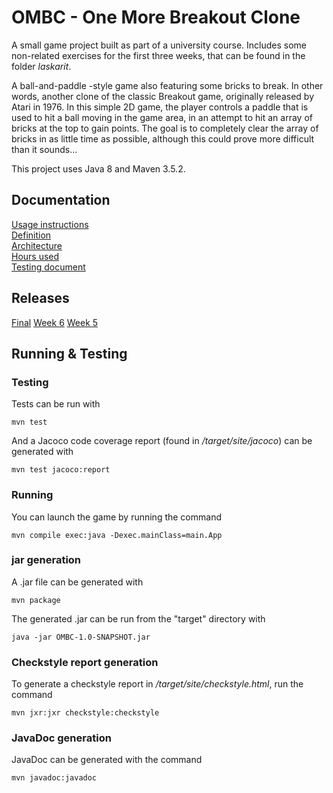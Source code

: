 # OMBC - One More Breakout Clone

A small game project built as part of a university course. Includes some non-related exercises for the first three weeks, that can be found in the folder *laskarit*.

A ball-and-paddle -style game also featuring some bricks to break. In other words, another clone of the classic Breakout game, originally released by Atari in 1976. In this simple 2D game, the player controls a paddle that is used to hit a ball moving in the game area, in an attempt to hit an array of bricks at the top to gain points. The goal is to completely clear the array of bricks in as little time as possible, although this could prove more difficult than it sounds...

This project uses Java 8 and Maven 3.5.2.

## Documentation

[Usage instructions](https://github.com/Jonkke/ot-harkkatyo/blob/master/documentation/usage_instructions.md)  
[Definition](https://github.com/Jonkke/ot-harkkatyo/blob/master/documentation/definition.md)  
[Architecture](https://github.com/Jonkke/ot-harkkatyo/blob/master/documentation/architecture.md)  
[Hours used](https://github.com/Jonkke/ot-harkkatyo/blob/master/documentation/usedhours.md)  
[Testing document](https://github.com/Jonkke/ot-harkkatyo/blob/master/documentation/testing.md)

## Releases
[Final](https://github.com/Jonkke/ot-harkkatyo/releases/tag/Final)
[Week 6](https://github.com/Jonkke/ot-harkkatyo/releases/tag/week6)
[Week 5](https://github.com/Jonkke/ot-harkkatyo/releases/tag/week5)  

## Running & Testing

### Testing

Tests can be run with
```
mvn test
```
And a Jacoco code coverage report (found in */target/site/jacoco*) can be generated with
```
mvn test jacoco:report
```

### Running

You can launch the game by running the command
```
mvn compile exec:java -Dexec.mainClass=main.App
```

### jar generation

A .jar file can be generated with
```
mvn package
```
The generated .jar can be run from the "target" directory with
```
java -jar OMBC-1.0-SNAPSHOT.jar
```

### Checkstyle report generation

To generate a checkstyle report in */target/site/checkstyle.html*, run the command
```
mvn jxr:jxr checkstyle:checkstyle
```

### JavaDoc generation

JavaDoc can be generated with the command
```
mvn javadoc:javadoc
```
